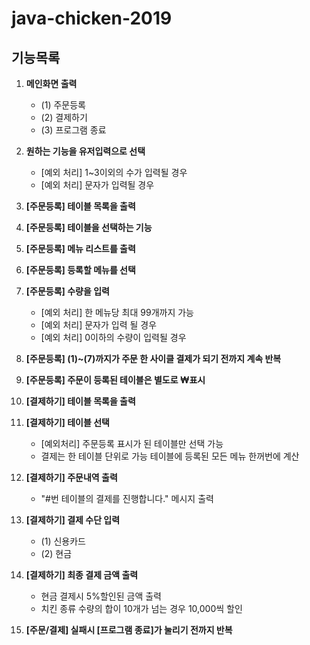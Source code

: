 # java-chicken-2019

## 기능목록
1. **메인화면 출력** 
    - (1) 주문등록
    - (2) 결제하기
    - (3) 프로그램 종료  
    
2. **원하는 기능을 유저입력으로 선택**
    - [예외 처리] 1~3이외의 수가 입력될 경우
    - [예외 처리] 문자가 입력될 경우  
    
3. **[주문등록] 테이블 목록을 출력**  

4. **[주문등록] 테이블을 선택하는 기능**  

5. **[주문등록] 메뉴 리스트를 출력**  

6. **[주문등록] 등록할 메뉴를 선택**  

7. **[주문등록] 수량을 입력**  
    - [예외 처리] 한 메뉴당 최대 99개까지 가능
    - [예외 처리] 문자가 입력 될 경우
    - [예외 처리] 0이하의 수량이 입력될 경우  
    
8. **[주문등록] (1)~(7)까지가 주문 한 사이클 결제가 되기 전까지 계속 반복**  

9. **[주문등록] 주문이 등록된 테이블은 별도로 ₩표시**  

10. **[결제하기] 테이블 목록을 출력**  

11. **[결제하기] 테이블 선택**
    - [예외처리] 주문등록 표시가 된 테이블만 선택 가능
    - 결제는 한 테이블 단위로 가능 테이블에 등록된 모든 메뉴 한꺼번에 계산  
    
12. **[결제하기] 주문내역 출력**
    - "#번 테이블의 결제를 진행합니다." 메시지 출력  
    
13. **[결제하기] 결제 수단 입력**
    - (1) 신용카드
    - (2) 현금  
    
14. **[결제하기] 최종 결제 금액 출력**
    - 현금 결제시 5%할인된 금액 출력
    - 치킨 종류 수량의 합이 10개가 넘는 경우 10,000씩 할인  
    
15. **[주문/결제] 실패시 [프로그램 종료]가 눌리기 전까지 반복**
